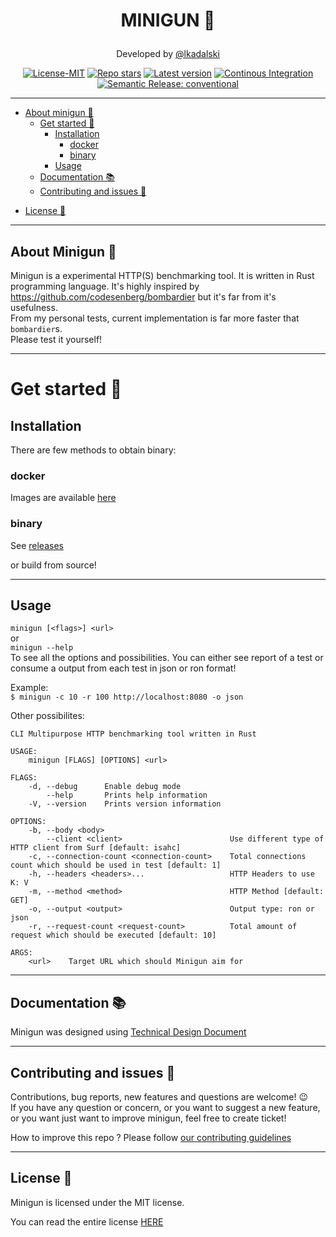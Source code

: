 # <p align="center"> MINIGUN  🦀 </p>

[//]: # (<p align="center">)

[//]: # (  <img src="/docs/images/image.svg" width="256" height="256" />)

[//]: # (</p>)

<p align="center">Developed by <a href="https://lkadalski.github.io/" target="_blank">@lkadalski</a></p>

<p align="center">
  <a href="https://opensource.org/licenses/MIT"
    ><img
      src="https://img.shields.io/badge/License-MIT-teal.svg"
      alt="License-MIT"
  /></a>
  <a href="https://github.com/lkadalski/minigun/stargazers"
    ><img
      src="https://img.shields.io/github/stars/lkadalski/minigun.svg"
      alt="Repo stars"
  /></a>
    <a href="https://github.com/lkadalski/minigun/releases"
    ><img
      src="https://img.shields.io/github/v/release/lkadalski/minigun?display_name=tag&sort=semver"
      alt="Latest version"
  /></a>
      <a href="https://github.com/lkadalski/minigun/actions/workflows/build.yml"
    ><img
      src="https://github.com/lkadalski/minigun/actions/workflows/build.yml/badge.svg"
      alt="Continous Integration"
  /></a>
      <a href="https://github.com/lkadalski/minigun/releases"
    ><img
      src="https://img.shields.io/badge/semantic--release-conventional-e10079?logo=semantic-release"
      alt="Semantic Release: conventional"
  /></a>
<!--   <a href="https://crates.io/crates/minigun"
    ><img
      src="https://img.shields.io/crates/d/minigun.svg"
      alt="Downloads counter"
  /></a>
  <a href="https://crates.io/crates/minigun"
    ><img
      src="https://img.shields.io/crates/v/minigun.svg"
      alt="Latest version"
  /></a>
   -->

---

- [About minigun 👑](#about-minigun-)
  - [Get started 🏁](#get-started-)
      - [Installation](#installation)
        - [docker](#docker)
        - [binary](#binary)
      - [Usage](#usage)
  - [Documentation 📚](#documentation-)
  - [Contributing and issues 🤝](#contributing-and-issues-)
<!--   - [Changelog ⏳](#changelog-) -->
  - [License 📃](#license-)


---

## About Minigun 👑

Minigun is a experimental HTTP(S) benchmarking tool. It is written in Rust programming language.
It's highly inspired by https://github.com/codesenberg/bombardier but it's far from it's usefulness. <br>
From my personal tests, current implementation is far more faster that `bombardier`s. <br>
Please test it yourself!

---

# Get started 🏁

## Installation
There are few methods to obtain binary:
<!-- 
### cargo
TBD -->
### docker
Images are available [here](https://hub.docker.com/r/lkadalski/minigun/tags)
### binary
See [releases](https://github.com/lkadalski/minigun/releases)

or build from source!

---

## Usage

`minigun [<flags>] <url>` <br>
or  <br>
`minigun --help` <br>
To see all the options and possibilities.
You can either see report of a test or consume a output from each test in json or ron format!

Example: <br>
`$ minigun -c 10 -r 100 http://localhost:8080 -o json` <br>

Other possibilites: <br>
```
CLI Multipurpose HTTP benchmarking tool written in Rust

USAGE:
    minigun [FLAGS] [OPTIONS] <url>

FLAGS:
    -d, --debug      Enable debug mode
        --help       Prints help information
    -V, --version    Prints version information

OPTIONS:
    -b, --body <body>
        --client <client>                        Use different type of HTTP client from Surf [default: isahc]
    -c, --connection-count <connection-count>    Total connections count which should be used in test [default: 1]
    -h, --headers <headers>...                   HTTP Headers to use K: V
    -m, --method <method>                        HTTP Method [default: GET]
    -o, --output <output>                        Output type: ron or json
    -r, --request-count <request-count>          Total amount of request which should be executed [default: 10]

ARGS:
    <url>    Target URL which should Minigun aim for
```
    

---

## Documentation 📚

Minigun was designed using [Technical Design Document](docs/TDD.md)

<!-- The developer documentation can be found on Rust Docs at <https://docs.rs/minigun> -->

---

## Contributing and issues 🤝

Contributions, bug reports, new features and questions are welcome! 😉 <br>
If you have any question or concern, or you want to suggest a new feature, or you want just want to improve minigun, feel free to create ticket!

How to improve this repo ? Please follow [our contributing guidelines](docs/CONTRIBUTING.md)

---
<!-- 
## Changelog ⏳
TBD
<!-- View minigun's changelog [HERE](docs/CHANGELOG.md) -->

## License 📃

Minigun is licensed under the MIT license.

You can read the entire license [HERE](docs/LICENSE)



